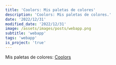 ```yaml
---
title: 'Coolors: Mis paletas de colores'
description: 'Coolors: Mis paletas de colores.'
date: '2022/12/31'
modified_date: '2022/12/31'
image: /assets/images/posts/webapp.png
subtitle: 'webapp'
tags: 'webapp'
is_project: 'true'
---
```


Mis paletas de colores: [Coolors](https://cristhgunners.github.io/Coolors/)
